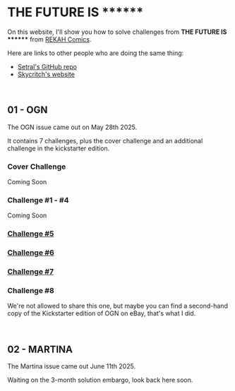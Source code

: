 # THE FUTURE IS <span id="puzzle">\*\*\*\*\*\*</span>

<script>
const el = document.getElementById('puzzle');
const target = 'SOLVED';
let pos = 0;

function flick() {
    if (pos >= target.length) return;
    
    let current = el.textContent;
    let charCode = 65;
    
    const interval = setInterval(() => {
        current = current.substring(0, pos) + String.fromCharCode(charCode) + current.substring(pos + 1);
        el.textContent = current;
        
        if (charCode === target.charCodeAt(pos)) {
            clearInterval(interval);
            pos++;
            setTimeout(flick, 50);
        }
        
        charCode = charCode === 90 ? 65 : charCode + 1;
    }, 50);
}

setTimeout(flick, 1000);
</script>

On this website, I'll show you how to solve challenges from **THE FUTURE IS \*\*\*\*\*\*** from [REKAH Comics](https://www.blackhillsinfosec.com/rekcah/).

Here are links to other people who are doing the same thing:

- [Setral's GitHub repo](https://github.com/setral/CTF_Writeups/tree/main/The%20Future%20is%20******)
- [Skycritch's website](https://www.skycritch.com/the-future-is/)

<br>

## 01 - OGN

The OGN issue came out on May 28th 2025.

It contains 7 challenges, plus the cover challenge and an additional challenge in the kickstarter edition.

### Cover Challenge

Coming Soon

### Challenge #1 - #4

Coming Soon

### [Challenge #5](./01_5.html)

### [Challenge #6](./01_6.html)

### [Challenge #7](./01_7.html)

### Challenge #8

We're not allowed to share this one, but maybe you can find a second-hand copy of the Kickstarter edition of OGN on eBay, that's what I did.

<br>

## 02 - MARTINA

The Martina issue came out June 11th 2025.

Waiting on the 3-month solution embargo, look back here soon.
